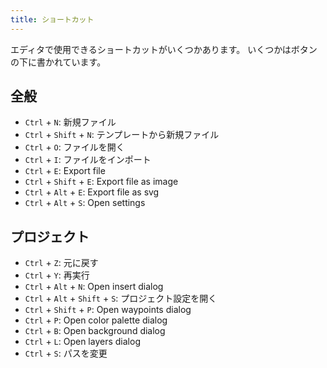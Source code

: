 ```yaml
---
title: ショートカット
---
```


エディタで使用できるショートカットがいくつかあります。 いくつかはボタンの下に書かれています。

## 全般

* `Ctrl` + `N`: 新規ファイル
* `Ctrl` + `Shift` + `N`: テンプレートから新規ファイル
* `Ctrl` + `O`: ファイルを開く
* `Ctrl` + `I`: ファイルをインポート
* `Ctrl` + `E`: Export file
* `Ctrl` + `Shift` + `E`: Export file as image
* `Ctrl` + `Alt` + `E`: Export file as svg
* `Ctrl` + `Alt` + `S`: Open settings

## プロジェクト

* `Ctrl` + `Z`: 元に戻す
* `Ctrl` + `Y`: 再実行
* `Ctrl` + `Alt` + `N`: Open insert dialog
* `Ctrl` + `Alt` + `Shift` + `S`: プロジェクト設定を開く
* `Ctrl` + `Shift` + `P`: Open waypoints dialog
* `Ctrl` + `P`: Open color palette dialog
* `Ctrl` + `B`: Open background dialog
* `Ctrl` + `L`: Open layers dialog
* `Ctrl` + `S`: パスを変更
